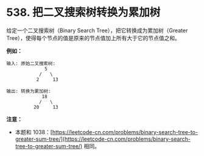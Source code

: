 # 538. 把二叉搜索树转换为累加树

给定一个二叉搜索树（Binary Search Tree），把它转换成为累加树（Greater Tree），使得每个节点的值是原来的节点值加上所有大于它的节点值之和。

**例如：**

```()
输入: 原始二叉搜索树:
              5
            /   \
           2     13

输出: 转换为累加树:
             18
            /   \
          20     13
```

**注意：**

- 本题和 1038：[https://leetcode-cn.com/problems/binary-search-tree-to-greater-sum-tree/](https://leetcode-cn.com/problems/binary-search-tree-to-greater-sum-tree/) 相同。
